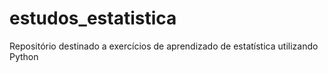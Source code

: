 # estudos_estatistica
Repositório destinado a exercícios de aprendizado de estatística utilizando Python
